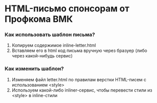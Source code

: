 # HTML-письмо спонсорам от Профкома ВМК
### Как использовать шаблон письма?
1. Копируем содержимое inline-letter.html
2. Вставляем его в html код письма вручную через бразуер (либо через какой-нибудь сервис)
### Как изменить шаблон?
1. Изменяем файл letter.html по правилам верстки HTML-писем с использованием \<style\>
2. Используем какой-либо inliner-сервис, чтобы перевести стили из \<style\> в inline-стили